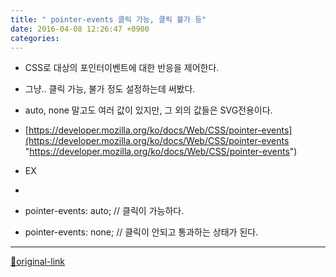 ```yaml
---
title: " pointer-events 클릭 가능, 클릭 불가 등"
date: 2016-04-08 12:26:47 +0900
categories: 
---
```

  

- CSS로 대상의 포인터이벤트에 대한 반응을 제어한다.
- 그냥.. 클릭 가능, 불가 정도 설정하는데 써봤다.
- auto, none 말고도 여러 값이 있지만, 그 외의 값들은 SVG전용이다.

- [https://developer.mozilla.org/ko/docs/Web/CSS/pointer-events](https://developer.mozilla.org/ko/docs/Web/CSS/pointer-events "https://developer.mozilla.org/ko/docs/Web/CSS/pointer-events")
- EX
- 
- pointer-events: auto; // 클릭이 가능하다.
- pointer-events: none; // 클릭이 안되고 통과하는 상태가 된다.






***
[🔗original-link](http://www.mins01.com/mh/tech/read/989)